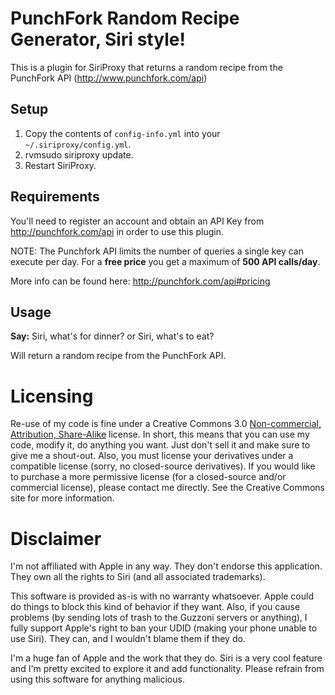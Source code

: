 PunchFork Random Recipe Generator, Siri style!
==============================================

This is a plugin for SiriProxy that returns a random recipe from the PunchFork API (http://www.punchfork.com/api)

Setup
-----

1. Copy the contents of `config-info.yml` into your `~/.siriproxy/config.yml`.
2. rvmsudo siriproxy update.
3. Restart SiriProxy.

Requirements
------------

You'll need to register an account and obtain an API Key from http://punchfork.com/api in order to use this plugin.

NOTE: The Punchfork API limits the number of queries a single key can execute per day. For a **free price** you get a maximum of **500 API calls/day**.

More info can be found here: http://punchfork.com/api#pricing

Usage
-----

**Say:** Siri, what's for dinner? or Siri, what's to eat?

Will return a random recipe from the PunchFork API.

Licensing
=========

Re-use of my code is fine under a Creative Commons 3.0 [Non-commercial, Attribution, Share-Alike](http://creativecommons.org/licenses/by-nc-sa/3.0/) license. In short, this means that you can use my code, modify it, do anything you want. Just don't sell it and make sure to give me a shout-out. Also, you must license your derivatives under a compatible license (sorry, no closed-source derivatives). If you would like to purchase a more permissive license (for a closed-source and/or commercial license), please contact me directly. See the Creative Commons site for more information.

Disclaimer
==========

I'm not affiliated with Apple in any way. They don't endorse this application. They own all the rights to Siri (and all associated trademarks).

This software is provided as-is with no warranty whatsoever. Apple could do things to block this kind of behavior if they want. Also, if you cause problems (by sending lots of trash to the Guzzoni servers or anything), I fully support Apple's right to ban your UDID (making your phone unable to use Siri). They can, and I wouldn't blame them if they do.

I'm a huge fan of Apple and the work that they do. Siri is a very cool feature and I'm pretty excited to explore it and add functionality. Please refrain from using this software for anything malicious.